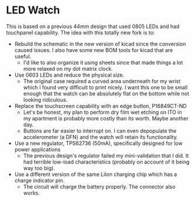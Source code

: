 # LED Watch

This is based on a previous 44mm design that used 0805 LEDs and had touchpanel
capability. The idea with this totally new fork is to:

- Rebuild the schematic in the new version of kicad since the conversion caused
  issues. I also have some new BOM tools for kicad that are useful.
    - I'd like to also organize it using sheets since that made things a lot
      more relaxed on my dot matrix clock.
- Use 0603 LEDs and reduce the physical size.
    - The original case required a curved area underneath for my wrist which I
      found very difficult to print nicely. I want this one to be small enough
      that the watch can be absolutely flat on the bottom while not looking
      ridiculous.
- Replace the touchscreen capability with an edge button, P16849CT-ND
    - Let's be honest, my plan to perform dry film wet etching on ITO in my
      apartment is probably more costly than its worth. Maybe another day.
    - Buttons are far easier to interrupt on. I can even depopulate the
      accelerometer (a DFN) and the watch will retain its functionality.
- Use a new regulator, TPS62736 (50mA), specifically designed for low power
  applications
    - The previous design's regulator failed my mini-validation that I did. It
      had terrible low-load characteristics (probably on account of it being way
      too big).
- Use a different version of the same LiIon charging chip which has a charge
  indicator pin.
    - The circuit will charge the battery properly. The connector also works.

